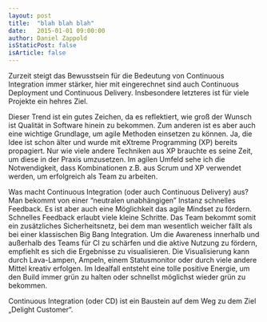 ```yaml
---
layout: post
title:  "blah blah blah"
date:   2015-01-01 09:00:00
author: Daniel Zappold
isStaticPost: false
isArticle: false
---
```

Zurzeit steigt das Bewusstsein für die Bedeutung von Continuous Integration immer stärker, hier mit eingerechnet sind auch Continuous Deployment und Continuous Delivery. Insbesondere letzteres ist für viele Projekte ein hehres Ziel.

Dieser Trend ist ein gutes Zeichen, da es reflektiert, wie groß der Wunsch ist Qualität in Software hinein zu bekommen. Zum anderen ist es aber auch eine wichtige Grundlage, um agile Methoden einsetzen zu können. Ja, die Idee ist schon älter und wurde mit eXtreme Programming (XP) bereits propagiert. Nur wie viele andere Techniken aus XP brauchte es seine Zeit, um diese in der Praxis umzusetzen. Im agilen Umfeld sehe ich die Notwendigkeit, dass Kombinationen z.B. aus Scrum und XP verwendet werden, um erfolgreich als Team zu arbeiten.

Was macht Continuous Integration (oder auch Continuous Delivery) aus? Man bekommt von einer “neutralen unabhängigen” Instanz schnelles Feedback. Es ist aber auch eine Möglichkeit das agile Mindset zu fördern. Schnelles Feedback erlaubt viele kleine Schritte. Das Team bekommt somit ein zusätzliches Sicherheitsnetz, bei dem man wesentlich weicher fällt als bei einer klassischen Big Bang Integration. Um die Awareness innerhalb und außerhalb des Teams für CI zu schärfen und die aktive Nutzung zu fördern, empfiehlt es sich die Ergebnisse zu visualisieren. Die Visualisierung kann durch Lava-Lampen, Ampeln, einem Statusmonitor oder durch viele andere Mittel kreativ erfolgen. Im Idealfall entsteht eine tolle positive Energie, um den Build immer grün zu halten oder schnellst möglichst wieder grün zu bekommen.

 Continuous Integration (oder CD) ist ein Baustein auf dem Weg zu dem Ziel „Delight Customer“.